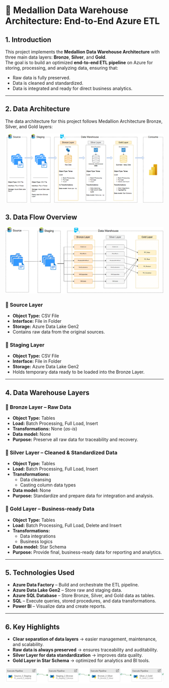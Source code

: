 # 📌 Medallion Data Warehouse Architecture: End-to-End Azure ETL

## 1. Introduction
This project implements the **Medallion Data Warehouse Architecture** with three main data layers: **Bronze**, **Silver**, and **Gold**.  
The goal is to build an optimized **end-to-end ETL pipeline** on Azure for storing, processing, and analyzing data, ensuring that:
- Raw data is fully preserved.
- Data is cleaned and standardized.
- Data is integrated and ready for direct business analytics.

---
## 2. Data Architecture
The data architecture for this project follows Medallion Architecture Bronze, Silver, and Gold layers:

![Data Architecture](img_architecture/data_architecture.png)

## 3. Data Flow Overview

![Data Flow](img_architecture/data_flow.png)

### **🔹 Source Layer**
- **Object Type:** CSV File  
- **Interface:** File in Folder  
- **Storage:** Azure Data Lake Gen2  
- Contains raw data from the original sources.

### **🔹 Staging Layer**
- **Object Type:** CSV File  
- **Interface:** File in Folder  
- **Storage:** Azure Data Lake Gen2  
- Holds temporary data ready to be loaded into the Bronze Layer.

---

## 4. Data Warehouse Layers

### **🔹 Bronze Layer – Raw Data**
- **Object Type:** Tables  
- **Load:** Batch Processing, Full Load, Insert  
- **Transformations:** None (*as-is*)  
- **Data model:** None  
- **Purpose:** Preserve all raw data for traceability and recovery.

### **🔹 Silver Layer – Cleaned & Standardized Data**
- **Object Type:** Tables  
- **Load:** Batch Processing, Full Load, Insert  
- **Transformations:**
  - Data cleansing
  - Casting column data types  
- **Data model:** None  
- **Purpose:** Standardize and prepare data for integration and analysis.

### **🔹 Gold Layer – Business-ready Data**
- **Object Type:** Tables  
- **Load:** Batch Processing, Full Load, Delete and Insert  
- **Transformations:**
  - Data integrations
  - Business logics  
- **Data model:** Star Schema  
- **Purpose:** Provide final, business-ready data for reporting and analytics.

---

## 5. Technologies Used
- **Azure Data Factory** – Build and orchestrate the ETL pipeline.  
- **Azure Data Lake Gen2** – Store raw and staging data.  
- **Azure SQL Database** – Store Bronze, Silver, and Gold data as tables.  
- **SQL** – Execute queries, stored procedures, and data transformations.  
- **Power BI** – Visualize data and create reports.

---

## 6. Key Highlights
- **Clear separation of data layers** → easier management, maintenance, and scalability.  
- **Raw data is always preserved** → ensures traceability and auditability.  
- **Silver Layer for data standardization** → improves data quality.  
- **Gold Layer in Star Schema** → optimized for analytics and BI tools.

![ADF PL ETL](data_warehouse_layer/etl_pipeline.png)